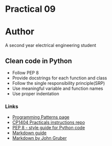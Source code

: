 # Practical 09
# Author

A second year electrical engineering student

## Clean code in Python

- Follow PEP 8
- Provide docstrings for each function and class
- Follow the single responsibility principle(SRP)
- Use meaningful variable and function names
- Use proper indentation

### Links

- [Programming Patterns page](https://github.com/CP1404/Starter/wiki/Programming-Patterns)
- [CP1404 Practicals instructions repo](https://github.com/CP1404/cp1404practicals)
- [PEP 8 - style guide for Python code](https://peps.python.org/pep-0008/)
- [Markdown guide](https://www.markdownguide.org/getting-started/)
- [Markdown by John Gruber](https://daringfireball.net/projects/markdown/basics)